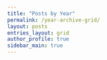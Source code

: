 ```yaml
---
title: "Posts by Year"
permalink: /year-archive-grid/
layout: posts
entries_layout: grid
author_profile: true
sidebar_main: true
---
```

